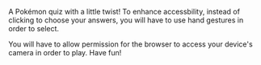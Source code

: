A Pokémon quiz with a little twist! To enhance accessbility, instead of clicking to choose your answers, you will have to use hand gestures in order to select. 

You will have to allow permission for the browser to access your device's camera in order to play. Have fun!